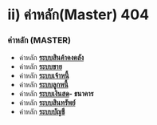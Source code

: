 # ii)	ค่าหลัก(Master) 404

### ค่าหลัก (MASTER)

  * ค่าหลัก [**ระบบสินค้าคงคลัง**](http://www.smlaccount.com/manual/?page_id=502)
  * ค่าหลัก [**ระบบขาย**](http://www.smlaccount.com/manual/?page_id=506)
  * ค่าหลัก [**ระบบเจ้าหนี้**](http://www.smlaccount.com/manual/?page_id=510)
  * ค่าหลัก [**ระบบลูกหนี้**](http://www.smlaccount.com/manual/?page_id=518)
  * ค่าหลัก [**ระบบเงินสด**](http://www.smlaccount.com/manual/?page_id=522)**- ธนาคาร**
  * ค่าหลัก [**ระบบสินทรัพย์**](http://www.smlaccount.com/manual/?page_id=526)
  * ค่าหลัก [**ระบบบัญชี**](http://www.smlaccount.com/manual/?page_id=530)



